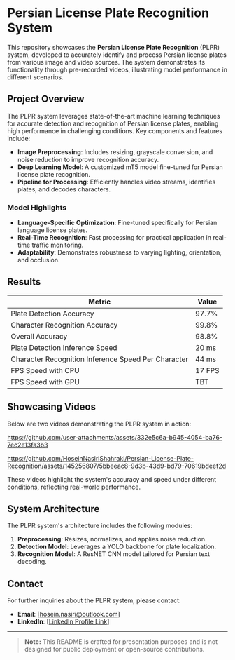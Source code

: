 # Persian License Plate Recognition System

This repository showcases the **Persian License Plate Recognition** (PLPR) system, developed to accurately identify and process Persian license plates from various image and video sources. The system demonstrates its functionality through pre-recorded videos, illustrating model performance in different scenarios.

## Project Overview

The PLPR system leverages state-of-the-art machine learning techniques for accurate detection and recognition of Persian license plates, enabling high performance in challenging conditions. Key components and features include:

- **Image Preprocessing**: Includes resizing, grayscale conversion, and noise reduction to improve recognition accuracy.
- **Deep Learning Model**: A customized mT5 model fine-tuned for Persian license plate recognition.
- **Pipeline for Processing**: Efficiently handles video streams, identifies plates, and decodes characters.

### Model Highlights
- **Language-Specific Optimization**: Fine-tuned specifically for Persian language license plates.
- **Real-Time Recognition**: Fast processing for practical application in real-time traffic monitoring.
- **Adaptability**: Demonstrates robustness to varying lighting, orientation, and occlusion.

## Results

| Metric                        | Value |
|-------------------------------|-------|
| Plate Detection Accuracy      | 97.7%   |
| Character Recognition Accuracy| 99.8%   |
| Overall Accuracy                  | 98.8%   |
| Plate Detection Inference Speed | 20 ms  |
| Character Recognition Inference Speed Per Character| 44 ms  |
| FPS Speed with CPU         | 17 FPS|
| FPS Speed with GPU         | TBT|
## Showcasing Videos

Below are two videos demonstrating the PLPR system in action:

https://github.com/user-attachments/assets/332e5c6a-b945-4054-ba76-7ec2e13fa3b3

https://github.com/HoseinNasiriShahraki/Persian-License-Plate-Recognition/assets/145256807/5bbeeac8-9d3b-43d9-bd79-70619bdeef2d


These videos highlight the system's accuracy and speed under different conditions, reflecting real-world performance.

## System Architecture

The PLPR system's architecture includes the following modules:

1. **Preprocessing**: Resizes, normalizes, and applies noise reduction.
2. **Detection Model**: Leverages a YOLO backbone for plate localization.
3. **Recognition Model**: A ResNET CNN model tailored for Persian text decoding.

## Contact

For further inquiries about the PLPR system, please contact:

- **Email**: [hosein.nasiri@outlook.com]
- **LinkedIn**: [[LinkedIn Profile Link](https://www.linkedin.com/in/hosein-nasiri-shahraki)]

---

> **Note:** This README is crafted for presentation purposes and is not designed for public deployment or open-source contributions.
